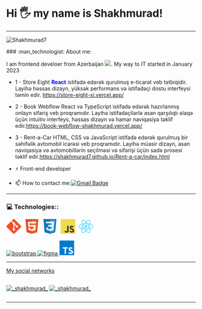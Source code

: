 
# Hi 🖐 my name is Shakhmurad!

---
<p align="left"> <img src="https://komarev.com/ghpvc/?username=Shakhmurad7&label=Profile%20views&color=0e75b6&style=flat" alt="Shakhmurad7" /> </p>
### :man_technologist: About me:

 
I am frontend develoer from Azerbaijan <img src="https://media.giphy.com/media/WUlplcMpOCEmTGBtBW/giphy.gif" width="30px">. My way to
 IT started in January 2023

- 1 - Store Eight <b style="color: blue;"  >React</b> istifadə edərək qurulmuş e-ticarət veb tətbiqidir. Layihə həssas dizayn, yüksək performans və istifadəçi dostu interfeysi təmin edir. https://store-eight-xi.vercel.app/
- 2 - Book Webflow React və TypeScript istifadə edərək hazırlanmış onlayn sifariş veb proqramıdır. Layihə istifadəçilərlə asan qarşılıqlı əlaqə üçün intuitiv interfeys, həssas dizayn və hamar naviqasiya təklif edir.https://book-webflow-shakhmurad.vercel.app/
- 3 - Rent-a-Car HTML, CSS və JavaScript istifadə edərək qurulmuş bir səhifəlik avtomobil icarəsi veb proqramıdır. Layihə müasir dizayn, asan naviqasiya və avtomobillərin seçilməsi və sifarişi üçün sadə prosesi təklif edir.https://shakhmurad7.github.io/Rent-a-car/index.html

- :zap: Front-end developer

- :mailbox: How to contact me:[![Gmail Badge](https://img.shields.io/badge/-Gmail-red?style=flat&logo=Gmail&logoColor=white)](mailto:muradb356@gmail.com)



---

### 💻 Technologies::

<div>
  <img src="https://github.com/devicons/devicon/blob/master/icons/git/git-original.svg" title="git" alt="git" width="40" height="40"/>&nbsp
  <img src="https://github.com/devicons/devicon/blob/master/icons/html5/html5-original.svg" title="html5" alt="html5" width="40" height="40"/>&nbsp
  <img src="https://github.com/devicons/devicon/blob/master/icons/css3/css3-original.svg" title="css" alt="css" width="40" height="40"/>&nbsp
  <img src="https://github.com/devicons/devicon/blob/master/icons/javascript/javascript-original.svg" title="javascript" alt="javascript" width="40" height="40"/>&nbsp
  <img src="https://github.com/devicons/devicon/blob/master/icons/react/react-original.svg" title="reactjs" alt="reactjs" width="40" height="40"/>&nbsp
  

  <a href="https://getbootstrap.com" target="_blank" rel="noreferrer"> <img src="https://raw.githubusercontent.com/devicons/devicon /master/icons/bootstrap/bootstrap-plain-wordmark.svg" alt="bootstrap" width="40" height="40"/> </a>
   <a href="https://www.figma.com/" target="_blank" rel="noreferrer"> <img src="https://www.vectorlogo.zone/logos/figma/figma-icon.svg" alt="figma" width="40" height ="40"/> </a>
    <a href="https://www.typescriptlang.org/" target="_blank" rel="noreferrer"> <img src="https://raw.githubusercontent.com/devicons/devicon/master/icons/typescript/typescript-original.svg" alt="typescript" width="40" height="40"/>
       

</div>

---

  My social networks
    <div style="display: flex;">


<a href="https://instagram.com/_shakhmurad_" target="blank"><img align="center" src="https://raw.githubusercontent.com/rahuldkjain/github-profile-readme-generator /master/src/images/icons/Social/instagram.svg" alt="_shakhmurad_" height="30" width="40" /></a> 
<a href="https://www.facebook.com/profile.php?id=100042071867830" target="blank"><img align="center" src="https://raw.githubusercontent.com/rahuldkjain/github-profile-readme-generator /master/src/images/icons/Social/facebook.svg" alt="_shakhmurad_" height="30" width="40" /></a>
    </div>

---

